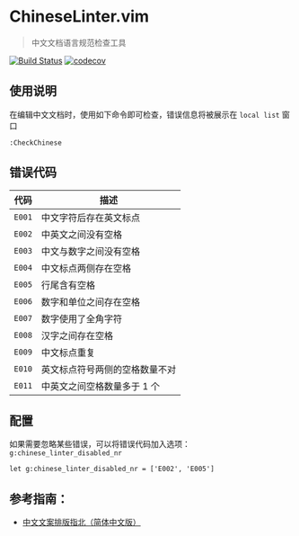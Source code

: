 # ChineseLinter.vim

> 中文文档语言规范检查工具

[![Build Status](https://travis-ci.org/wsdjeg/ChineseLinter.vim.svg?branch=master)](https://travis-ci.org/wsdjeg/ChineseLinter.vim)
[![codecov](https://codecov.io/gh/wsdjeg/ChineseLinter.vim/branch/master/graph/badge.svg)](https://codecov.io/gh/wsdjeg/ChineseLinter.vim)

## 使用说明

在编辑中文文档时，使用如下命令即可检查，错误信息将被展示在 `local list` 窗口

```vim
:CheckChinese
```

## 错误代码

| 代码   | 描述                           |
| ------ | ------------------------------ |
| `E001` | 中文字符后存在英文标点         |
| `E002` | 中英文之间没有空格             |
| `E003` | 中文与数字之间没有空格         |
| `E004` | 中文标点两侧存在空格           |
| `E005` | 行尾含有空格                   |
| `E006` | 数字和单位之间存在空格         |
| `E007` | 数字使用了全角字符             |
| `E008` | 汉字之间存在空格               |
| `E009` | 中文标点重复                   |
| `E010` | 英文标点符号两侧的空格数量不对 |
| `E011` | 中英文之间空格数量多于 1 个    |

## 配置

如果需要忽略某些错误，可以将错误代码加入选项：`g:chinese_linter_disabled_nr`

```vim
let g:chinese_linter_disabled_nr = ['E002', 'E005']
```

## 参考指南：

- [中文文案排版指北（简体中文版）](https://github.com/mzlogin/chinese-copywriting-guidelines)

